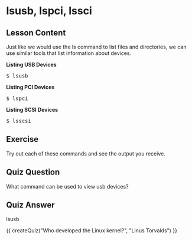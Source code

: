 # lsusb, lspci, lssci

## Lesson Content

Just like we would use the ls command to list files and directories, we can use similar tools that list information about devices.

<b>Listing USB Devices</b>

<pre>$ lsusb </pre>

<b>Listing PCI Devices</b>

<pre>$ lspci </pre>

<b>Listing SCSI Devices</b>

<pre>$ lsscsi </pre>

## Exercise

Try out each of these commands and see the output you receive.

## Quiz Question

What command can be used to view usb devices?

## Quiz Answer

lsusb
<script src="../quiz.js"></script>

<div id="quiz">
  {{ createQuiz("Who developed the Linux kernel?", "Linus Torvalds") }}
</div>
